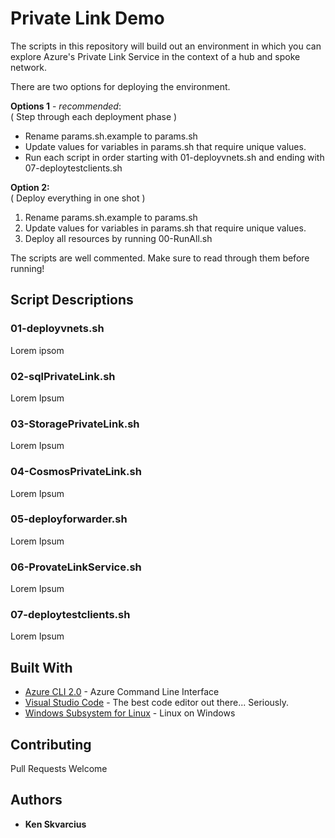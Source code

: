 # Private Link Demo

The scripts in this repository will build out an environment in which you can explore Azure's Private Link Service in the context of a hub and spoke network.

There are two options for deploying the environment.

**Options 1** - *recommended*:\
( Step through each deployment phase )
* Rename params.sh.example to params.sh
* Update values for variables in params.sh that require unique values. 
* Run each script in order starting with 01-deployvnets.sh and ending with 07-deploytestclients.sh

**Option 2:**\
( Deploy everything in one shot )
1. Rename params.sh.example to params.sh
2. Update values for variables in params.sh that require unique values. 
3. Deploy all resources by running 00-RunAll.sh

The scripts are well commented. Make sure to read through them before running!

## Script Descriptions

### 01-deployvnets.sh
Lorem ipsom

### 02-sqlPrivateLink.sh
Lorem Ipsum

### 03-StoragePrivateLink.sh
Lorem Ipsum

### 04-CosmosPrivateLink.sh
Lorem Ipsum

### 05-deployforwarder.sh
Lorem Ipsum

### 06-ProvateLinkService.sh
Lorem Ipsum

### 07-deploytestclients.sh
Lorem Ipsum

## Built With

* [Azure CLI 2.0](https://docs.microsoft.com/en-us/cli/azure/install-azure-cli?view=azure-cli-latest) - Azure Command Line Interface
* [Visual Studio Code](https://code.visualstudio.com/) - The best code editor out there... Seriously.
* [Windows Subsystem for Linux](https://docs.microsoft.com/en-us/windows/wsl/install-win10) - Linux on Windows

## Contributing

Pull Requests Welcome

## Authors

* **Ken Skvarcius**
